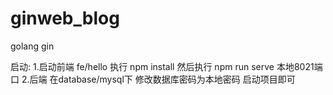 # ginweb_blog
golang gin

启动:
1.启动前端
  fe/hello 执行 npm install
  然后执行 npm run serve 
  本地8021端口
2.后端
  在database/mysql下
  修改数据库密码为本地密码
  启动项目即可
